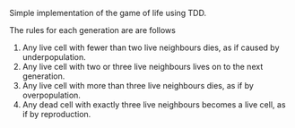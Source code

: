 Simple implementation of the game of life using TDD. 

The rules for each generation are are follows

1. Any live cell with fewer than two live neighbours dies, as if caused by underpopulation.
1. Any live cell with two or three live neighbours lives on to the next generation.
1. Any live cell with more than three live neighbours dies, as if by overpopulation.
1. Any dead cell with exactly three live neighbours becomes a live cell, as if by reproduction.
